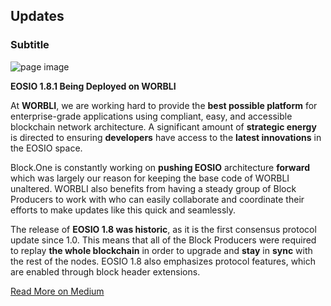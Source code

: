 ## Updates
### Subtitle

![page image](../images/updates.jpg)

**EOSIO 1.8.1 Being Deployed on WORBLI**

At **WORBLI**, we are working hard to provide the **best possible platform** for enterprise-grade applications using compliant, easy, and accessible blockchain network architecture. A significant amount of **strategic energy** is directed to ensuring **developers** have access to the **latest innovations** in the EOSIO space.

Block.One is constantly working on **pushing EOSIO** architecture **forward** which was largely our reason for keeping the base code of WORBLI unaltered. WORBLI also benefits from having a steady group of Block Producers to work with who can easily collaborate and coordinate their efforts to make updates like this quick and seamlessly.

The release of **EOSIO 1.8 was historic**, as it is the first consensus protocol update since 1.0. This means that all of the Block Producers were required to replay **the whole blockchain** in order to upgrade and **stay** in **sync** with the rest of the nodes. EOSIO 1.8 also emphasizes protocol features, which are enabled through block header extensions.

[Read More on Medium](https://medium.com/@WORBLI/eosio-1-8-1-deployed-on-worbli-8cd36f2546a1)

